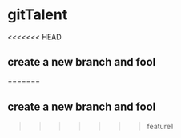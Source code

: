 # gitTalent
<<<<<<< HEAD
## create a new branch and fool
=======
## create a new branch and fool
>>>>>>> feature1
